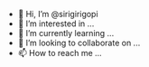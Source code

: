 - 👋 Hi, I’m @sirigirigopi
- 👀 I’m interested in ...
- 🌱 I’m currently learning ...
- 💞️ I’m looking to collaborate on ...
- 📫 How to reach me ...

<!---
sirigirigopi/sirigirigopi is a ✨ special ✨ repository because its `README.md` (this file) appears on your GitHub profile.
You can click the Preview link to take a look at your changes.
--->
